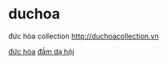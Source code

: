 duchoa
======

đức hòa collection http://duchoacollection.vn

<a href="http://duchoacollection.vn">đức hòa</a>
<a href="http://duchoacollection.vn/san-pham/dam-da-hoi/1.html">đầm dạ hội</a>
